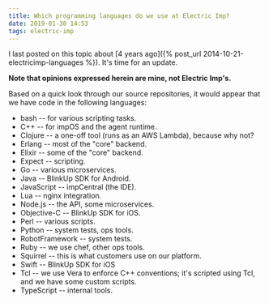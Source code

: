 ```yaml
---
title: Which programming languages do we use at Electric Imp?
date: 2019-01-30 14:53
tags: electric-imp
---
```


I last posted on this topic about [4 years ago]({% post_url 2014-10-21-electricimp-languages %}). It's time for an update.

**Note that opinions expressed herein are mine, not Electric Imp's.**

Based on a quick look through our source repositories, it would appear that we have code in the following languages:

 - bash -- for various scripting tasks.
 - C++ --  for impOS and the agent runtime.
 - Clojure -- a one-off tool (runs as an AWS Lambda), because why not?
 - Erlang -- most of the "core" backend.
 - Elixir -- some of the "core" backend.
 - Expect -- scripting.
 - Go -- various microservices.
 - Java -- BlinkUp SDK for Android.
 - JavaScript -- impCentral (the IDE).
 - Lua -- nginx integration.
 - Node.js -- the API, some microservices.
 - Objective-C -- BlinkUp SDK for iOS.
 - Perl -- various scripts.
 - Python -- system tests, ops tools.
 - RobotFramework -- system tests.
 - Ruby -- we use chef, other ops tools.
 - Squirrel -- this is what customers use on our platform.
 - Swift -- BlinkUp SDK for iOS
 - Tcl -- we use Vera to enforce C++ conventions; it's scripted using Tcl, and we have some custom scripts.
 - TypeScript -- internal tools.
